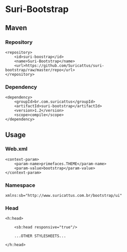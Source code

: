Suri-Bootstrap
==============

Maven
-----

### Repository

	<repository>
		<id>suri-boostrap</id>
		<name>Suri-Bootstrap</name>
		<url>https://github.com/Suricattus/suri-bootstrap/raw/master/repo</url>
	</repository>
	
### Dependency

	<dependency>
		<groupId>br.com.suricattus</groupId>
		<artifactId>suri-bootstrap</artifactId>
		<version>1.2</version>
		<scope>compile</scope>
	</dependency>
	

Usage
-----

### Web.xml

	<context-param>
		<param-name>primefaces.THEME</param-name>
		<param-value>bootstrap</param-value>
	</context-param>

### Namespace

	xmlns:sb="http://www.suricattus.com.br/bootstrap/ui"
	
### Head

	<h:head>
		
		<sb:head responsive="true"/>
		
		...OTHER STYLESHEETS...
		
	</h:head>